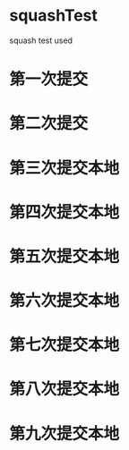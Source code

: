# squashTest
squash test used

# 第一次提交

# 第二次提交

# 第三次提交本地

# 第四次提交本地

# 第五次提交本地

# 第六次提交本地

# 第七次提交本地

# 第八次提交本地

# 第九次提交本地
